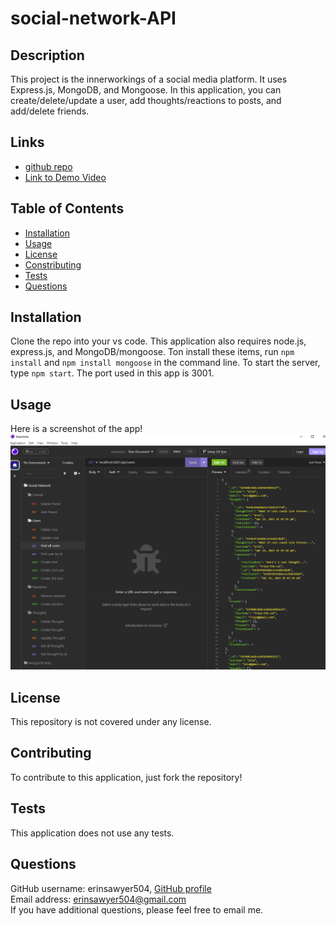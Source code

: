 # social-network-API

## Description
This project is the innerworkings of a social media platform.  It uses Express.js, MongoDB, and Mongoose.  In this application, you can create/delete/update a user, add thoughts/reactions to posts, and add/delete friends. 

## Links
- [github repo](https://github.com/erinsawyer504/social-network-API)
- [Link to Demo Video](https://drive.google.com/file/d/1f7T0zTP6o3oLJdnjOdLT7zGhh-S3K7Gy/view)

## Table of Contents
- [Installation](#installation)  
- [Usage](#usage)  
- [License](#license)  
- [Constributing](#contributing)  
- [Tests](#tests)  
- [Questions](#questions)

## Installation
Clone the repo into your vs code.  This application also requires node.js, express.js, and MongoDB/mongoose.  Ton install these items, run `npm install` and `npm install mongoose` in the command line. To start the server, type `npm start`.  The port used in this app is 3001. 

## Usage
Here is a screenshot of the app!
![Screenshot of blog](./assets/social-media.PNG)

## License
This repository is not covered under any license.

## Contributing
To contribute to this application, just fork the repository!

## Tests
This application does not use any tests.

## Questions
GitHub username: erinsawyer504, 
[GitHub profile](https://www.github.com/erinsawyer504)    
Email address: erinsawyer504@gmail.com  
If you have additional questions, please feel free to email me.

